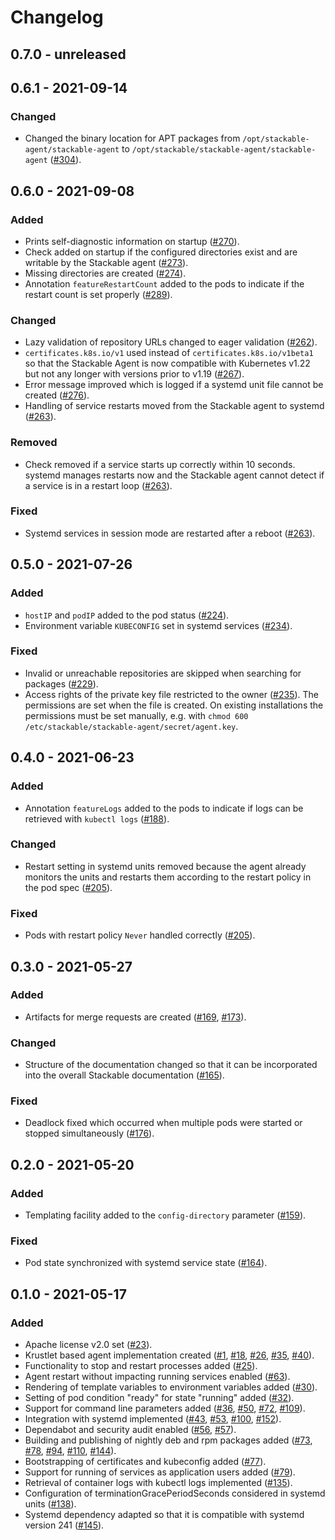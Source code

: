 # Changelog

## 0.7.0 - unreleased

## 0.6.1 - 2021-09-14

### Changed
- Changed the binary location for APT packages from
  `/opt/stackable-agent/stackable-agent` to
  `/opt/stackable/stackable-agent/stackable-agent` ([#304]).

[#304]: https://github.com/stackabletech/agent/pull/304

## 0.6.0 - 2021-09-08

### Added
- Prints self-diagnostic information on startup ([#270]).
- Check added on startup if the configured directories exist and are
  writable by the Stackable agent ([#273]).
- Missing directories are created ([#274]).
- Annotation `featureRestartCount` added to the pods to indicate if the
  restart count is set properly ([#289]).

### Changed
- Lazy validation of repository URLs changed to eager validation
  ([#262]).
- `certificates.k8s.io/v1` used instead of `certificates.k8s.io/v1beta1`
  so that the Stackable Agent is now compatible with Kubernetes v1.22
  but not any longer with versions prior to v1.19 ([#267]).
- Error message improved which is logged if a systemd unit file cannot
  be created ([#276]).
- Handling of service restarts moved from the Stackable agent to
  systemd ([#263]).

### Removed
- Check removed if a service starts up correctly within 10 seconds.
  systemd manages restarts now and the Stackable agent cannot detect if
  a service is in a restart loop ([#263]).

### Fixed
- Systemd services in session mode are restarted after a reboot
  ([#263]).

[#262]: https://github.com/stackabletech/agent/pull/262
[#263]: https://github.com/stackabletech/agent/pull/263
[#267]: https://github.com/stackabletech/agent/pull/267
[#270]: https://github.com/stackabletech/agent/pull/270
[#273]: https://github.com/stackabletech/agent/pull/273
[#274]: https://github.com/stackabletech/agent/pull/274
[#276]: https://github.com/stackabletech/agent/pull/276
[#289]: https://github.com/stackabletech/agent/pull/289

## 0.5.0 - 2021-07-26

### Added
- `hostIP` and `podIP` added to the pod status ([#224]).
- Environment variable `KUBECONFIG` set in systemd services ([#234]).

### Fixed
- Invalid or unreachable repositories are skipped when searching for
  packages ([#229]).
- Access rights of the private key file restricted to the owner
  ([#235]). The permissions are set when the file is created. On
  existing installations the permissions must be set manually, e.g. with
  `chmod 600 /etc/stackable/stackable-agent/secret/agent.key`.

[#224]: https://github.com/stackabletech/agent/pull/224
[#229]: https://github.com/stackabletech/agent/pull/229
[#234]: https://github.com/stackabletech/agent/pull/234
[#235]: https://github.com/stackabletech/agent/pull/235

## 0.4.0 - 2021-06-23

### Added
- Annotation `featureLogs` added to the pods to indicate if logs can be
  retrieved with `kubectl logs` ([#188]).

### Changed
- Restart setting in systemd units removed because the agent already
  monitors the units and restarts them according to the restart policy
  in the pod spec ([#205]).

### Fixed
- Pods with restart policy `Never` handled correctly ([#205]).

[#188]: https://github.com/stackabletech/agent/pull/188
[#205]: https://github.com/stackabletech/agent/pull/205

## 0.3.0 - 2021-05-27

### Added
- Artifacts for merge requests are created ([#169], [#173]).

### Changed
- Structure of the documentation changed so that it can be incorporated
  into the overall Stackable documentation ([#165]).

### Fixed
- Deadlock fixed which occurred when multiple pods were started or
  stopped simultaneously ([#176]).

[#165]: https://github.com/stackabletech/agent/pull/165
[#169]: https://github.com/stackabletech/agent/pull/169
[#173]: https://github.com/stackabletech/agent/pull/173
[#176]: https://github.com/stackabletech/agent/pull/176

## 0.2.0 - 2021-05-20

### Added
- Templating facility added to the `config-directory` parameter
  ([#159]).

### Fixed
- Pod state synchronized with systemd service state ([#164]).

[#159]: https://github.com/stackabletech/agent/pull/159
[#164]: https://github.com/stackabletech/agent/pull/164

## 0.1.0 - 2021-05-17

### Added
- Apache license v2.0 set ([#23]).
- Krustlet based agent implementation created ([#1], [#18], [#26],
  [#35], [#40]).
- Functionality to stop and restart processes added ([#25]).
- Agent restart without impacting running services enabled ([#63]).
- Rendering of template variables to environment variables added
  ([#30]).
- Setting of pod condition "ready" for state "running" added ([#32]).
- Support for command line parameters added ([#36], [#50], [#72],
  [#109]).
- Integration with systemd implemented ([#43], [#53], [#100], [#152]).
- Dependabot and security audit enabled ([#56], [#57]).
- Building and publishing of nightly deb and rpm packages added ([#73],
  [#78], [#94], [#110], [#144]).
- Bootstrapping of certificates and kubeconfig added ([#77]).
- Support for running of services as application users added ([#79]).
- Retrieval of container logs with kubectl logs implemented ([#135]).
- Configuration of terminationGracePeriodSeconds considered in systemd
  units ([#138]).
- Systemd dependency adapted so that it is compatible with systemd
  version 241 ([#145]).

[#1]: https://github.com/stackabletech/agent/pull/1
[#18]: https://github.com/stackabletech/agent/pull/18
[#23]: https://github.com/stackabletech/agent/pull/23
[#25]: https://github.com/stackabletech/agent/pull/25
[#26]: https://github.com/stackabletech/agent/pull/26
[#30]: https://github.com/stackabletech/agent/pull/30
[#32]: https://github.com/stackabletech/agent/pull/32
[#35]: https://github.com/stackabletech/agent/pull/35
[#36]: https://github.com/stackabletech/agent/pull/36
[#40]: https://github.com/stackabletech/agent/pull/40
[#43]: https://github.com/stackabletech/agent/pull/43
[#50]: https://github.com/stackabletech/agent/pull/50
[#53]: https://github.com/stackabletech/agent/pull/53
[#56]: https://github.com/stackabletech/agent/pull/56
[#57]: https://github.com/stackabletech/agent/pull/57
[#63]: https://github.com/stackabletech/agent/pull/63
[#72]: https://github.com/stackabletech/agent/pull/72
[#73]: https://github.com/stackabletech/agent/pull/73
[#77]: https://github.com/stackabletech/agent/pull/77
[#78]: https://github.com/stackabletech/agent/pull/78
[#79]: https://github.com/stackabletech/agent/pull/79
[#94]: https://github.com/stackabletech/agent/pull/94
[#100]: https://github.com/stackabletech/agent/pull/100
[#109]: https://github.com/stackabletech/agent/pull/109
[#110]: https://github.com/stackabletech/agent/pull/110
[#135]: https://github.com/stackabletech/agent/pull/135
[#138]: https://github.com/stackabletech/agent/pull/138
[#144]: https://github.com/stackabletech/agent/pull/144
[#145]: https://github.com/stackabletech/agent/pull/145
[#152]: https://github.com/stackabletech/agent/pull/152
